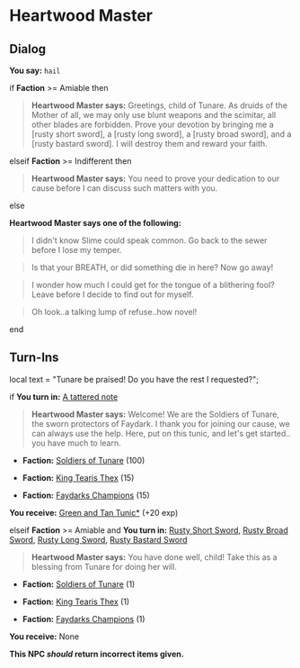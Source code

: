 # Heartwood Master
## Dialog

**You say:** `hail`



if **Faction** >= Amiable then



>**Heartwood Master says:** Greetings, child of Tunare. As druids of the Mother of all, we may only use blunt weapons and the scimitar, all other blades are forbidden. Prove your devotion by bringing me a [rusty short sword], a [rusty long sword], a [rusty broad sword], and a [rusty bastard sword]. I will destroy them and reward your faith.


elseif **Faction** >= Indifferent then



>**Heartwood Master says:** You need to prove your dedication to our cause before I can discuss such matters with you.


else



**Heartwood Master says one of the following:**

>I didn't know Slime could speak common.  Go back to the sewer before I lose my temper.

>Is that your BREATH, or did something die in here?  Now go away!

>I wonder how much I could get for the tongue of a blithering fool?  Leave before I decide to find out for myself.

>Oh look..a talking lump of refuse..how novel!

end

## Turn-Ins



local text = "Tunare be praised! Do you have the rest I requested?";



if **You turn in:** [A tattered note](/item/18786)


>**Heartwood Master says:** Welcome! We are the Soldiers of Tunare, the sworn protectors of Faydark. I thank you for joining our cause, we can always use the help. Here, put on this tunic, and let's get started.. you have much to learn.


* __Faction:__ [Soldiers of Tunare](/faction/310) (100)


* __Faction:__ [King Tearis Thex](/faction/279) (15)


* __Faction:__ [Faydarks Champions](/faction/246) (15)


 **You receive:**  [Green and Tan Tunic*](/item/13537) (+20 exp)

elseif **Faction** >= Amiable and  **You turn in:** [Rusty Short Sword](/item/5013), [Rusty Broad Sword](/item/5016), [Rusty Long Sword](/item/5019), [Rusty Bastard Sword](/item/5022)


>**Heartwood Master says:** You have done well, child! Take this as a blessing from Tunare for doing her will.


* __Faction:__ [Soldiers of Tunare](/faction/310) (1)


* __Faction:__ [King Tearis Thex](/faction/279) (1)


* __Faction:__ [Faydarks Champions](/faction/246) (1)


 **You receive:** None 

**This NPC *should* return incorrect items given.**


